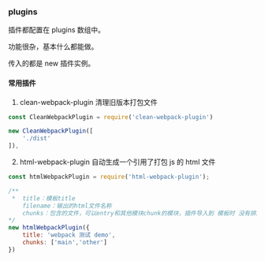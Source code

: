 ### plugins
插件都配置在 plugins 数组中。

功能很杂，基本什么都能做。

传入的都是 new 插件实例。

#### 常用插件

1. clean-webpack-plugin
清理旧版本打包文件
~~~js
const CleanWebpackPlugin = require('clean-webpack-plugin')

new CleanWebpackPlugin([
    './dist'
]),
~~~

2. html-webpack-plugin
自动生成一个引用了打包 js 的 html 文件
~~~js
const htmlWebpackPlugin = require('html-webpack-plugin');

/** 
 *  title：模板title
    filename：输出的html文件名称
    chunks：包含的文件，可以entry和其他模块chunk的模块，插件导入到 模板时 没有排序
*/
new htmlWebpackPlugin({
    title: 'webpack 测试 demo',
    chunks: ['main','other']
})
~~~